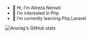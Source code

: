 - 👋 Hi, I’m Alireza Nemati
- 👀 I’m interested in Php
- 🌱 I’m currently learning Php,Laravel


<!---
Alireza-nemati/Alireza-nemati is a ✨ special ✨ repository because its `README.md` (this file) appears on your GitHub profile.
You can click the Preview link to take a look at your changes.
--->


![Anurag's GitHub stats](https://github-readme-stats.vercel.app/api/top-langs/?username=Alireza-nemati&layout=compact)

